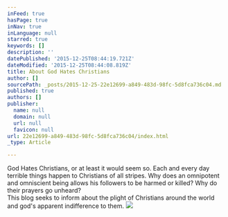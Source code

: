 ```yaml
---
inFeed: true
hasPage: true
inNav: true
inLanguage: null
starred: true
keywords: []
description: ''
datePublished: '2015-12-25T08:44:19.721Z'
dateModified: '2015-12-25T08:44:08.819Z'
title: About God Hates Christians
author: []
sourcePath: _posts/2015-12-25-22e12699-a849-483d-98fc-5d8fca736c04.md
published: true
authors: []
publisher:
  name: null
  domain: null
  url: null
  favicon: null
url: 22e12699-a849-483d-98fc-5d8fca736c04/index.html
_type: Article

---
```

God Hates Christians, or at least it would seem so. Each and every day terrible things happen to Christians of all stripes. Why does an omnipotent and omniscient being allows his followers to be harmed or killed?  Why do their prayers go unheard?  
This blog seeks to inform about the plight of Christians around the world and god's apparent indifference to them.
![](https://the-grid-user-content.s3-us-west-2.amazonaws.com/b81bad7c-3ebb-452a-a168-4d571761566a.jpg)